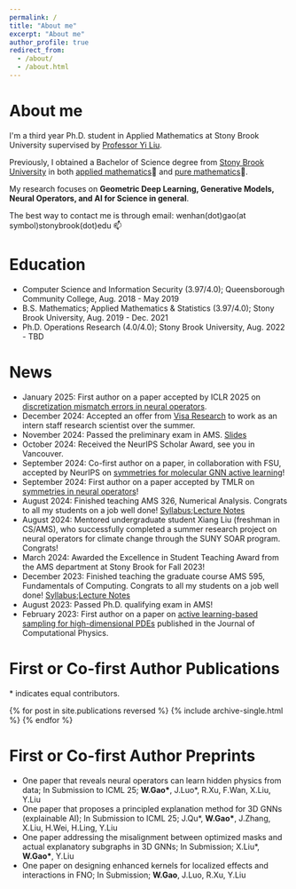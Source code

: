 ```yaml
---
permalink: /
title: "About me"
excerpt: "About me"
author_profile: true
redirect_from: 
  - /about/
  - /about.html
---
```


# About me
I'm a third year Ph.D. student in Applied Mathematics at Stony Brook University supervised by [Professor Yi Liu](https://jacoblau0513.github.io/). 

Previously, I obtained a Bachelor of Science degree from [Stony Brook University](https://www.stonybrook.edu/) in both [applied mathematics](https://www.stonybrook.edu/commcms/ams/)📙 and [pure mathematics](http://www.math.stonybrook.edu/)📕.

My research focuses on **Geometric Deep Learning, Generative Models, Neural Operators, and AI for Science in general**.

The best way to contact me is through email: wenhan(dot)gao(at symbol)stonybrook(dot)edu 📫  

Education
======
* Computer Science and Information Security (3.97/4.0); Queensborough Community College, Aug. 2018 - May 2019
* B.S. Mathematics; Applied Mathematics & Statistics (3.97/4.0); Stony Brook University, Aug. 2019 - Dec. 2021
* Ph.D. Operations Research (4.0/4.0); Stony Brook University, Aug. 2022 - TBD


# News
* January 2025: First author on a paper accepted by ICLR 2025 on [discretization mismatch errors in neural operators](https://openreview.net/forum?id=J9FgrqOOni). 
* December 2024: Accepted an offer from [Visa Research](https://usa.visa.com/about-visa/visa-research.html) to work as an intern staff research scientist over the summer.
* November 2024: Passed the preliminary exam in AMS. [Slides](https://wenhangao21.github.io/files/Wenhan_Prelim_Public.pdf)
* October 2024: Received the NeurIPS Scholar Award, see you in Vancouver.
* September 2024: Co-first author on a paper, in collaboration with FSU, accepted by NeurIPS on [symmetries for molecular GNN active learning](https://www.cs.fsu.edu/dr-shayok-chakraborty-has-a-paper-accepted-at-neurips-2024/)!
* September 2024: First author on a paper accepted by TMLR on [symmetries in neural operators](https://openreview.net/forum?id=pMD7A77k3i)!
* August 2024: Finished teaching AMS 326, Numerical Analysis. Congrats to all my students on a job well done! [Syllabus](https://wenhangao21.github.io/files/AMS326_teaching/AMS_326_Syllabus.pdf);[Lecture Notes](https://github.com/wenhangao21/wenhangao21.github.io/tree/master/files/AMS326_teaching)
* August 2024: Mentored undergraduate student Xiang Liu (freshman in CS/AMS), who successfully completed a summer research project on neural operators for climate change through the SUNY SOAR program. Congrats!
* March 2024: Awarded the Excellence in Student Teaching Award from the AMS department at Stony Brook for Fall 2023!
* December 2023: Finished teaching the graduate course AMS 595, Fundamentals of Computing. Congrats to all my students on a job well done! [Syllabus](https://wenhangao21.github.io/files/AMS595_teaching/595_Syllabus_Fall2023.pdf);[Lecture Notes](https://github.com/wenhangao21/wenhangao21.github.io/tree/master/files/AMS595_teaching)
* August 2023: Passed Ph.D. qualifying exam in AMS!
* February 2023: First author on a paper on [active learning-based sampling for high-dimensional PDEs](https://scholar.google.com/citations?view_op=view_citation&hl=en&user=te4HWo0AAAAJ&citation_for_view=te4HWo0AAAAJ:u5HHmVD_uO8C) published in the Journal of Computational Physics.

# First or Co-first Author Publications

\* indicates equal contributors.

{% for post in site.publications reversed %}
  {% include archive-single.html %}
{% endfor %}


# First or Co-first Author Preprints
* One paper that reveals neural operators can learn hidden physics from data; In Submission to ICML 25; **W.Gao\***, J.Luo\*, R.Xu, F.Wan, X.Liu, Y.Liu
* One paper that proposes a principled explanation method for 3D GNNs (explainable AI); In Submission to ICML 25; J.Qu\*, **W.Gao\***, J.Zhang, X.Liu, H.Wei, H.Ling, Y.Liu
* One paper addressing the misalignment between optimized masks and actual explanatory subgraphs in 3D GNNs; In Submission; X.Liu\*, **W.Gao\***, Y.Liu
* One paper on designing enhanced kernels for localized effects and interactions in FNO; In Submission; **W.Gao**, J.Luo, R.Xu, Y.Liu
